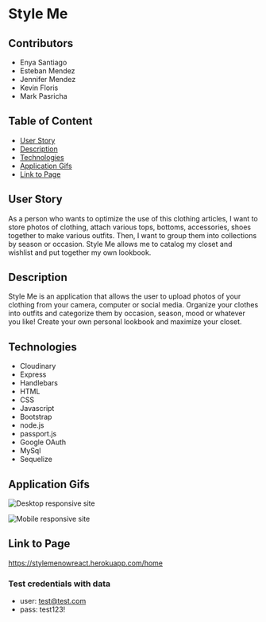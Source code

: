 # Style Me

## Contributors

* Enya Santiago
* Esteban Mendez
* Jennifer Mendez
* Kevin Floris
* Mark Pasricha

## Table of Content

* [User Story](#user-story)
* [Description](#description)
* [Technologies](#technologies)
* [Application Gifs](#application-gifs)
* [Link to Page](#link-to-page)

## User Story

As a person who wants to optimize the use of this clothing articles, I want to store photos of clothing, attach various tops, bottoms, accessories, shoes together to make various outfits. Then, I want to group them into collections by season or occasion. Style Me allows me to catalog my closet and wishlist and put together my own lookbook. 

## Description

Style Me is an application that allows the user to upload photos of your clothing from your camera, computer or social media. Organize your clothes into outfits and categorize them by occasion, season, mood or whatever you like! Create your own personal lookbook and maximize your closet.

## Technologies

* Cloudinary
* Express
* Handlebars
* HTML
* CSS
* Javascript
* Bootstrap
* node.js
* passport.js
* Google OAuth
* MySql
* Sequelize

## Application Gifs

![Desktop responsive site](public/assets/images/Style-Me.gif)

![Mobile responsive site](public/assets/images/StyleMemobile.gif)

## Link to Page

<https://stylemenowreact.herokuapp.com/home>

### Test credentials with data 
* user: test@test.com
* pass: test123!